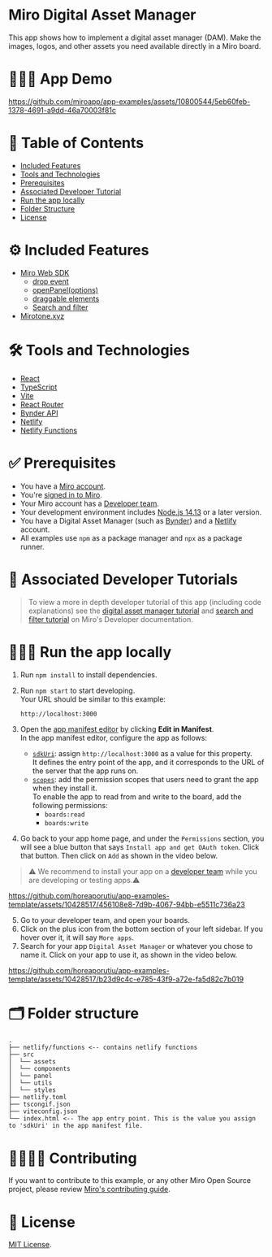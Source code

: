 # Miro Digital Asset Manager

This app shows how to implement a digital asset manager (DAM). Make the images, logos, and other assets you need available directly in a Miro board.

# 👨🏻‍💻 App Demo
https://github.com/miroapp/app-examples/assets/10800544/5eb60feb-1378-4691-a9dd-46a70003f81c







# 📒 Table of Contents
* [Included Features](#features)
* [Tools and Technologies](#tools)
* [Prerequisites](#prerequisites)
* [Associated Developer Tutorial](#tutorial)
* [Run the app locally](#run)
* [Folder Structure](#folder)
* [License](#license)

# ⚙️ Included Features <a name="features"></a>
* [Miro Web SDK](https://developers.miro.com/docs/web-sdk-reference)
    * [drop event](https://developers.miro.com/docs/ui_boardui#drop-event) 
    * [openPanel(options)](https://developers.miro.com/docs/ui_boardui#openpanel)
    * [draggable elements](https://developers.miro.com/docs/add-drag-and-drop-to-your-app#add-draggable-elements-to-the-app-panel)
    * [Search and filter](https://developers.miro.com/docs/adding-search-and-filter-to-an-sdk-app)
* [Mirotone.xyz](https://www.mirotone.xyz/)



# 🛠️ Tools and Technologies <a name="tools"></a>
* [React](https://react.dev/)
* [TypeScript](https://www.typescriptlang.org/)
* [Vite](https://vitejs.dev/)
* [React Router](https://reactrouter.com/en/main)
* [Bynder API](https://developer-docs.bynder.com/api)
* [Netlify](https://www.netlify.com/)
* [Netlify Functions](https://docs.netlify.com/functions/overview/)

# ✅ Prerequisites <a name="prerequisites"></a>
* You have a [Miro account](https://miro.com/signup/).
* You're [signed in to Miro](https://miro.com/login/).
* Your Miro account has a [Developer team](https://developers.miro.com/docs/create-a-developer-team).
* Your development environment includes [Node.js 14.13](https://nodejs.org/en/download) or a later version.
* You have a Digital Asset Manager (such as [Bynder](https://www.bynder.com/)) and a [Netlify](https://www.netlify.com/) account.
* All examples use `npm` as a package manager and `npx` as a package runner.

# 📖 Associated Developer Tutorials <a name="tutorial"></a>
> To view a more in depth developer tutorial
of this app (including code explanations) see the [digital asset manager tutorial](https://developers.miro.com/docs/integrate-a-digital-asset-manager-in-miro) and [search and filter tutorial](https://developers.miro.com/docs/adding-search-and-filter-to-an-sdk-app) on Miro's Developer documentation.

# 🏃🏽‍♂️ Run the app locally <a name="run"></a>

1. Run `npm install` to install dependencies.
2. Run `npm start` to start developing. \
   Your URL should be similar to this example:
   ```
   http://localhost:3000
   ```
3. Open the [app manifest editor](https://developers.miro.com/docs/manually-create-an-app#step-2-configure-your-app-in-miro) by clicking **Edit in Manifest**. \
   In the app manifest editor, configure the app as follows:
   - [`sdkUri`](https://developers.miro.com/docs/app-manifest#sdkuri): assign `http://localhost:3000` as a value for this property. \
     It defines the entry point of the app, and it corresponds to the URL of the server that the app runs on.
   - [`scopes`](https://developers.miro.com/docs/app-manifest#scopes): add the permission scopes that users need to grant the app when they install it. \
     To enable the app to read from and write to the board, add the following permissions:
     - `boards:read`
     - `boards:write`

4. Go back to your app home page, and under the `Permissions` section, you will see a blue button that says `Install app and get OAuth token`. Click that button. Then click on `Add` as shown in the video below.

> ⚠️ We recommend to install your app on a [developer team](https://developers.miro.com/docs/create-a-developer-team) while you are developing or testing apps.⚠️

https://github.com/horeaporutiu/app-examples-template/assets/10428517/456108e8-7d9b-4067-94bb-e5511c736a23

5. Go to your developer team, and open your boards.
6. Click on the plus icon from the bottom section of your left sidebar. If you hover over it, it will say `More apps`.
7. Search for your app `Digital Asset Manager` or whatever you chose to name it. Click on your app to use it, as shown in the video below.

https://github.com/horeaporutiu/app-examples-template/assets/10428517/b23d9c4c-e785-43f9-a72e-fa5d82c7b019

# 🗂️ Folder structure <a name="folder"></a>

```
.
├── netlify/functions <-- contains netlify functions
├── src 
│  └── assets
│  └── components
│  └── panel
│  └── utils
│  └── styles
├── netlify.toml
├── tscongif.json
├── viteconfig.json
└── index.html <-- The app entry point. This is the value you assign to 'sdkUri' in the app manifest file.
```

# 🫱🏻‍🫲🏽 Contributing <a name="contributing"></a>
If you want to contribute to this example, or any other Miro Open Source project, please review [Miro's contributing guide](https://github.com/miroapp/app-examples/blob/main/CONTRIBUTING.md).

# 🪪 License <a name="license"></a>
[MIT License](https://github.com/miroapp/app-examples/blob/main/LICENSE).
